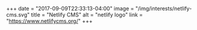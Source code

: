 +++
date = "2017-09-09T22:33:13-04:00"
image = "/img/interests/netlify-cms.svg"
title = "Netlify CMS"
alt = "netlify logo"
link = "https://www.netlifycms.org/"
+++
